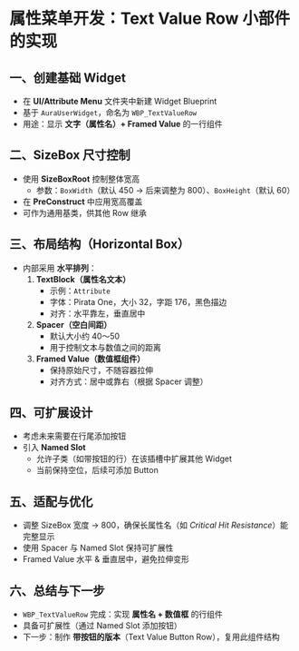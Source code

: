# 属性菜单开发：Text Value Row 小部件的实现

## 一、创建基础 Widget

- 在 **UI/Attribute Menu** 文件夹中新建 Widget Blueprint
- 基于 `AuraUserWidget`，命名为 `WBP_TextValueRow`
- 用途：显示 **文字（属性名）+ Framed Value** 的一行组件

## 二、SizeBox 尺寸控制

- 使用 **SizeBoxRoot** 控制整体宽高
  - 参数：`BoxWidth`（默认 450 → 后来调整为 800）、`BoxHeight`（默认 60）
- 在 **PreConstruct** 中应用宽高覆盖
- 可作为通用基类，供其他 Row 继承

## 三、布局结构（Horizontal Box）

- 内部采用 **水平排列**：
  1. **TextBlock（属性名文本）**
     - 示例：`Attribute`
     - 字体：Pirata One，大小 32，字距 176，黑色描边
     - 对齐：水平靠左，垂直居中
  2. **Spacer（空白间距）**
     - 默认大小约 40～50
     - 用于控制文本与数值之间的距离
  3. **Framed Value（数值框组件）**
     - 保持原始尺寸，不随容器拉伸
     - 对齐方式：居中或靠右（根据 Spacer 调整）

## 四、可扩展设计

- 考虑未来需要在行尾添加按钮
- 引入 **Named Slot**
  - 允许子类（如带按钮的行）在该插槽中扩展其他 Widget
  - 当前保持空位，后续可添加 Button

## 五、适配与优化

- 调整 SizeBox 宽度 → 800，确保长属性名（如 *Critical Hit Resistance*）能完整显示
- 使用 Spacer 与 Named Slot 保持可扩展性
- Framed Value 水平 & 垂直居中，避免拉伸变形

## 六、总结与下一步

- `WBP_TextValueRow` 完成：实现 **属性名 + 数值框** 的行组件
- 具备可扩展性（通过 Named Slot 添加按钮）
- 下一步：制作 **带按钮的版本**（Text Value Button Row），复用此组件结构

